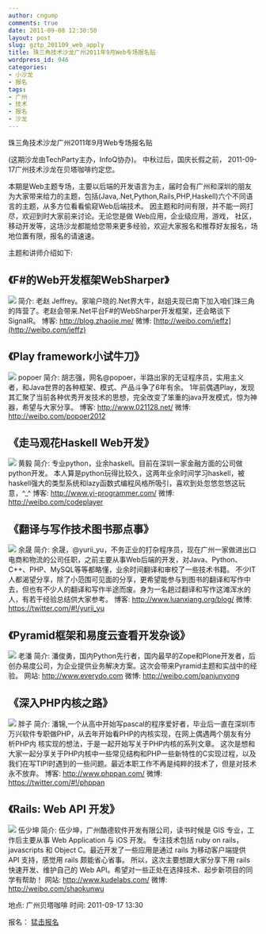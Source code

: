 ```yaml
---
author: cngump
comments: true
date: 2011-09-08 12:30:50
layout: post
slug: gztp_201109_web_apply
title: 珠三角技术沙龙广州2011年9月Web专场报名贴
wordpress_id: 946
categories:
- 小沙龙
- 报名
tags:
- 广州
- 技术
- 报名
- 沙龙
---
```


珠三角技术沙龙广州2011年9月Web专场报名贴

(这期沙龙由TechParty主办，InfoQ协办)。
中秋过后，国庆长假之前， 2011-09-17广州技术沙龙在贝塔咖啡约定您。

本期是Web主题专场，主要以后端的开发语言为主，届时会有广州和深圳的朋友为大家带来给力的主题，包括(Java,.Net,Python,Rails,PHP,Haskell)六个不同语言的主题，从多方位看看偷窥Web后端技术。 因主题和时间有限，并不能一网打尽，欢迎到时大家前来讨论。无论您是做 Web应用，企业级应用，游戏， 社区，移动开发等，这场沙龙都能给您带来更多经验，欢迎大家报名和推荐好友报名，场地位置有限，报名的请速速。

主题和讲师介绍如下:


## 《F#的Web开发框架WebSharper》


![](http://images.cnblogs.com/cnblogs_com/JeffreyZhao/168980/o_blog_me_a.png)
简介: 老赵 Jeffrey。家喻户晓的.Net界大牛，赵姐夫现已南下加入咱们珠三角的阵营了。老赵会带来.Net平台F#的WebSharper开发框架，还会略谈下SignalR。
博客: http://blog.zhaojie.me/
微博: [http://weibo.com/jeffz](http://weibo.com/jeffz)



## 《Play framework小试牛刀》


![](http://tp2.sinaimg.cn/1881629777/180/5600267430/1)
popoer
简介: 胡志强，网名@popoer，半路出家的无证程序员，实用主义者，和Java世界的各种框架、模式、产品斗争了6年有余。
1年前偶遇Play，发现其汇聚了当前各种优秀开发技术的思想，完全改变了笨重的java开发模式，惊为神器，希望与大家分享。
博客: http://www.021128.net/
微博: http://weibo.com/popoer2012




## 《走马观花Haskell Web开发》


![](http://mediacdn.disqus.com/uploads/users/1497/3704/avatar92.jpg?1314674055)
黄毅
简介: 专业python，业余haskell。目前在深圳一家金融方面的公司做python开发。 本人算是python玩得比较久，这两年业余时间学习haskell，被haskell强大的类型系统和lazy函数式编程风格所吸引，喜欢到处忽悠忽悠这玩意，^_^
博客: http://www.yi-programmer.com/
微博: http://weibo.com/codeplayer




## 《翻译与写作技术图书那点事》


[![](http://techparty.org/wp-content/uploads/2011/09/yukuang.jpg)](http://techparty.org/wp-content/uploads/2011/09/yukuang.jpg)
余晟
简介: 余晟，@yurii_yu，不务正业的打杂程序员，现在广州一家做进出口电商和物流的公司任职，之前主要从事Web后端的开发，对Java、Python、C++、PHP、MySQL等等都略懂，业余时间翻译和审校了一些技术书籍。
不少IT人都渴望分享，除了小范围可见面的分享，更希望能参与到图书的翻译和写作中去，但也有不少人的翻译和写作半途而废。身为一名趟过翻译和写作这滩浑水的人，有若干经验总结供大家参考。
博客: http://www.luanxiang.org/blog/
微博: https://twitter.com/#!/yurii_yu




## 《Pyramid框架和易度云查看开发杂谈》


![](http://tp4.sinaimg.cn/1843828575/180/5602911937/1)
老潘
简介: 潘俊勇，国内Python先行者，国内最早的Zope和Plone开发者，后创办易度公司，为企业提供业务解决方案。这次会带来Pyramid主题和实战中的经验。
网站: http://www.everydo.com
微博: http://weibo.com/panjunyong



## 《深入PHP内核之路》


![](http://www.phppan.com/pj.jpg)
胖子
简介: 潘锦,一个从高中开始写pascal的程序爱好者，毕业后一直在深圳市万兴软件专职做PHP，从去年开始看PHP的内核实现，在网上偶遇两个朋友有分析PHP内 核实现的想法，于是一起开始写关于PHP内核的系列文章。 这次是想和大家一起分享关于PHP内核中一些常见结构和PHP一些新特性的C实现过程，以及我们在写TIPI时遇到的一些问题。最近本职工作不再是纯粹的技术了，但是对技术永不放弃。
博客: http://www.phppan.com/
微博: https://twitter.com/#!/phppan



## 《Rails: Web API 开发》


[![](http://techparty.org/wp-content/uploads/2011/09/shaokunwu.png)](http://techparty.org/wp-content/uploads/2011/09/shaokunwu.png)
伍少坤
简介: 伍少坤，广州酷德软件开发有限公司，读书时候是 GIS 专业，工作后主要从事 Web Application 与 iOS 开发。
专注技术包括 ruby on rails，javascripts 和 Object C。最近开发了一些应用是通过 rails 为移动客户端提供 API 支持，感觉用 rails 颇能省心省事。
所以，这次主要想跟大家分享下用 rails 快速开发、维护自己的 Web API。希望对一些正处在选择技术、起步新项目的同学有帮助！
网站: http://www.kudelabs.com/
微博: http://weibo.com/shaokunwu


地点:  广州贝塔咖啡
时间:  2011-09-17 13:30

报名： [猛击报名](http://f.jeffkit.info/techparty/gztp_201109_web/)
